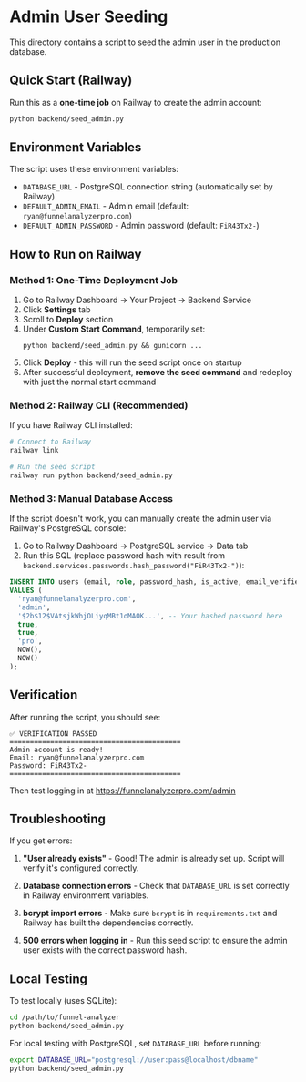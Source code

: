 # Admin User Seeding

This directory contains a script to seed the admin user in the production database.

## Quick Start (Railway)

Run this as a **one-time job** on Railway to create the admin account:

```bash
python backend/seed_admin.py
```

## Environment Variables

The script uses these environment variables:

- `DATABASE_URL` - PostgreSQL connection string (automatically set by Railway)
- `DEFAULT_ADMIN_EMAIL` - Admin email (default: `ryan@funnelanalyzerpro.com`)
- `DEFAULT_ADMIN_PASSWORD` - Admin password (default: `FiR43Tx2-`)

## How to Run on Railway

### Method 1: One-Time Deployment Job

1. Go to Railway Dashboard → Your Project → Backend Service
2. Click **Settings** tab
3. Scroll to **Deploy** section
4. Under **Custom Start Command**, temporarily set:
   ```
   python backend/seed_admin.py && gunicorn ...
   ```
5. Click **Deploy** - this will run the seed script once on startup
6. After successful deployment, **remove the seed command** and redeploy with just the normal start command

### Method 2: Railway CLI (Recommended)

If you have Railway CLI installed:

```bash
# Connect to Railway
railway link

# Run the seed script
railway run python backend/seed_admin.py
```

### Method 3: Manual Database Access

If the script doesn't work, you can manually create the admin user via Railway's PostgreSQL console:

1. Go to Railway Dashboard → PostgreSQL service → Data tab
2. Run this SQL (replace password hash with result from `backend.services.passwords.hash_password("FiR43Tx2-")`):

```sql
INSERT INTO users (email, role, password_hash, is_active, email_verified, plan, created_at, updated_at)
VALUES (
  'ryan@funnelanalyzerpro.com',
  'admin',
  '$2b$12$VAtsjkWhjOLiyqMBt1oMAOK...', -- Your hashed password here
  true,
  true,
  'pro',
  NOW(),
  NOW()
);
```

## Verification

After running the script, you should see:

```
✅ VERIFICATION PASSED
==========================================
Admin account is ready!
Email: ryan@funnelanalyzerpro.com
Password: FiR43Tx2-
==========================================
```

Then test logging in at https://funnelanalyzerpro.com/admin

## Troubleshooting

If you get errors:

1. **"User already exists"** - Good! The admin is already set up. Script will verify it's configured correctly.

2. **Database connection errors** - Check that `DATABASE_URL` is set correctly in Railway environment variables.

3. **bcrypt import errors** - Make sure `bcrypt` is in `requirements.txt` and Railway has built the dependencies correctly.

4. **500 errors when logging in** - Run this seed script to ensure the admin user exists with the correct password hash.

## Local Testing

To test locally (uses SQLite):

```bash
cd /path/to/funnel-analyzer
python backend/seed_admin.py
```

For local testing with PostgreSQL, set `DATABASE_URL` before running:

```bash
export DATABASE_URL="postgresql://user:pass@localhost/dbname"
python backend/seed_admin.py
```
